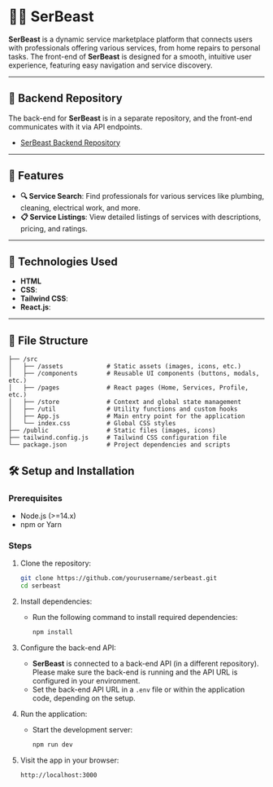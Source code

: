 # 🦸‍♂️ SerBeast

**SerBeast** is a dynamic service marketplace platform that connects users with professionals offering various services, from home repairs to personal tasks. The front-end of **SerBeast** is designed for a smooth, intuitive user experience, featuring easy navigation and service discovery.

---

## 🔗 Backend Repository

The back-end for **SerBeast** is in a separate repository, and the front-end communicates with it via API endpoints.

- [SerBeast Backend Repository](https://github.com/angelobracero/SerBeast_API)

---

## 🌟 Features

- **🔍 Service Search**: Find professionals for various services like plumbing, cleaning, electrical work, and more.
- **📋 Service Listings**: View detailed listings of services with descriptions, pricing, and ratings.

---

## 🚀 Technologies Used

- **HTML**
- **CSS**:
- **Tailwind CSS**:
- **React.js**:

---

## 📂 File Structure

```plaintext
├── /src
│   ├── /assets            # Static assets (images, icons, etc.)
│   ├── /components        # Reusable UI components (buttons, modals, etc.)
│   ├── /pages             # React pages (Home, Services, Profile, etc.)
│   ├── /store             # Context and global state management
│   ├── /util              # Utility functions and custom hooks
│   ├── App.js             # Main entry point for the application
│   └── index.css          # Global CSS styles
├── /public                # Static files (images, icons)
├── tailwind.config.js     # Tailwind CSS configuration file
└── package.json           # Project dependencies and scripts
```

## 🛠️ Setup and Installation

### Prerequisites
- Node.js (>=14.x)
- npm or Yarn

### Steps
1. Clone the repository:
   ```bash
   git clone https://github.com/yourusername/serbeast.git
   cd serbeast
   ```
2. Install dependencies:
   - Run the following command to install required dependencies:
     
     ```bash
     npm install
     ```
3. Configure the back-end API:
   - **SerBeast** is connected to a back-end API (in a different repository). Please make sure the back-end is running and the API URL is configured in your environment.
   - Set the back-end API URL in a `.env` file or within the application code, depending on the setup.

4. Run the application:
   - Start the development server:
     
     ```bash
     npm run dev
     ```
5. Visit the app in your browser:
   ```plaintext
   http://localhost:3000
   ```

